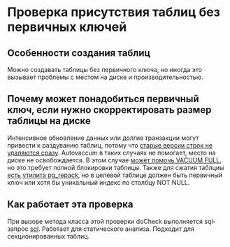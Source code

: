 # Проверка присутствия таблиц без первичных ключей

## Особенности создания таблиц
Можно создавать таблицы без первичного ключа, но иногда это вызывает проблемы с местом на диске и производительностью.

## Почему может понадобиться первичный ключ, если нужно скорректировать размер таблицы на диске
Интенсивное обновление данных или долгие транзакции могут привести к раздуванию таблиц, потому что [старые версии строк не удаляются сразу](https://postgrespro.ru/docs/postgresql/17/routine-vacuuming#VACUUM-FOR-SPACE-RECOVERY).
Autovaccum в таких случаях не помогает, место на диске не освобождается. В этом случае [может помочь VACUUM FULL](https://postgrespro.ru/docs/postgresql/17/routine-vacuuming#VACUUM-FOR-SPACE-RECOVERY), но это требует полной блокировки таблицы.
Также для сжатия таблциы [есть утилита pg_repack](https://postgrespro.ru/docs/postgrespro/17/app-pgrepack), но в целевой таблице должен быть первичный ключ или хотя бы уникальный индекс по столбцу NOT NULL. 

## Как работает эта проверка
При вызове метода класса этой проверки doCheck выполняется sql-запрос [sql](https://github.com/mfvanek/pg-index-health-sql/blob/master/sql/tables_without_primary_key.sql).
Работает для статического анализа.
Подходит для секционированных таблиц.
